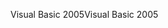 <span data-ttu-id="079b8-101">Visual Basic 2005</span><span class="sxs-lookup"><span data-stu-id="079b8-101">Visual Basic 2005</span></span>